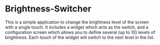 Brightness-Switcher
===================

This is a simple application to change the brightness level of the screen with a single touch. It includes a widget which acts as the switch, and a configuration screen which allows you to define several (up to 10) levels of brightness. Each touch of the widget will switch to the next level in the list.
